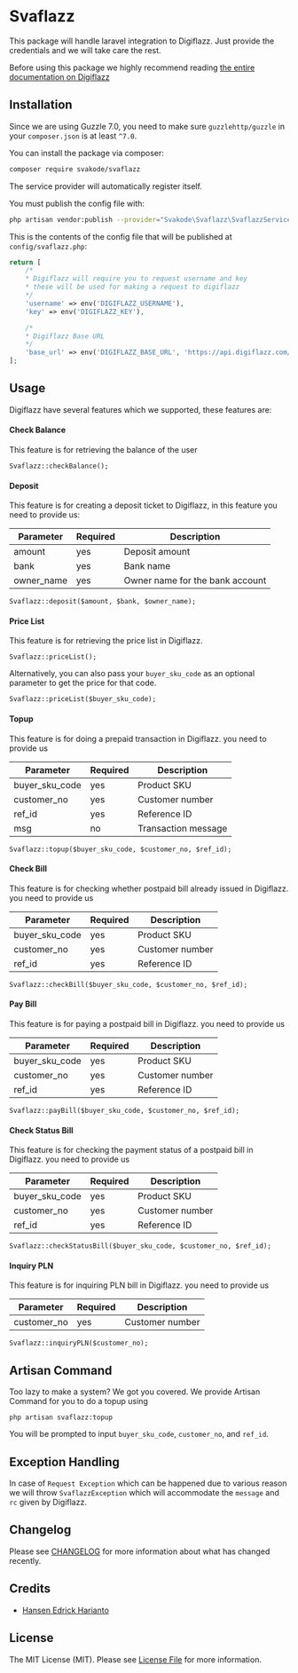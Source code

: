 # Svaflazz 

This package will handle laravel integration to Digiflazz. Just provide the credentials and we will take care the rest.

Before using this package we highly recommend reading [the entire documentation on Digiflazz](https://developer.digiflazz.com/api/)

## Installation

Since we are using Guzzle 7.0, you need to make sure `guzzlehttp/guzzle` in your `composer.json` is at least `^7.0`.

You can install the package via composer:

```bash
composer require svakode/svaflazz
```

The service provider will automatically register itself.

You must publish the config file with:
```bash
php artisan vendor:publish --provider="Svakode\Svaflazz\SvaflazzServiceProvider"
```

This is the contents of the config file that will be published at `config/svaflazz.php`:

```php
return [
    /*
    * Digiflazz will require you to request username and key
    * these will be used for making a request to digiflazz
    */
    'username' => env('DIGIFLAZZ_USERNAME'),
    'key' => env('DIGIFLAZZ_KEY'),

    /*
    * Digiflazz Base URL
    */
    'base_url' => env('DIGIFLAZZ_BASE_URL', 'https://api.digiflazz.com/v1'),
];
```

## Usage

Digiflazz have several features which we supported, these features are:

#### Check Balance

This feature is for retrieving the balance of the user

```
Svaflazz::checkBalance();
```

#### Deposit

This feature is for creating a deposit ticket to Digiflazz, in this feature you need to provide us:

| Parameter   | Required    | Description |
| ----------- | ----------- | ----------- |
| amount      | yes         | Deposit amount|
| bank        | yes         | Bank name|
| owner_name  | yes         | Owner name for the bank account |

```
Svaflazz::deposit($amount, $bank, $owner_name);
```

#### Price List

This feature is for retrieving the price list in Digiflazz.

```
Svaflazz::priceList();
```

Alternatively, you can also pass your `buyer_sku_code` as an optional parameter to get the price for that code.
```
Svaflazz::priceList($buyer_sku_code);
```

#### Topup

This feature is for doing a prepaid transaction in Digiflazz. you need to provide us

| Parameter     | Required    | Description |
| ------------  | ----------- | ----------- |
| buyer_sku_code| yes         | Product SKU|
| customer_no   | yes         | Customer number |
| ref_id        | yes         | Reference ID |
| msg           | no          | Transaction message |

```
Svaflazz::topup($buyer_sku_code, $customer_no, $ref_id);
```

#### Check Bill

This feature is for checking whether postpaid bill already issued in Digiflazz. you need to provide us

| Parameter     | Required    | Description |
| ------------  | ----------- | ----------- |
| buyer_sku_code| yes         | Product SKU|
| customer_no   | yes         | Customer number |
| ref_id        | yes         | Reference ID |

```
Svaflazz::checkBill($buyer_sku_code, $customer_no, $ref_id);
```

#### Pay Bill

This feature is for paying a postpaid bill in Digiflazz. you need to provide us

| Parameter     | Required    | Description |
| ------------  | ----------- | ----------- |
| buyer_sku_code| yes         | Product SKU|
| customer_no   | yes         | Customer number |
| ref_id        | yes         | Reference ID |

```
Svaflazz::payBill($buyer_sku_code, $customer_no, $ref_id);
```

#### Check Status Bill

This feature is for checking the payment status of a postpaid bill in Digiflazz. you need to provide us

| Parameter     | Required    | Description |
| ------------  | ----------- | ----------- |
| buyer_sku_code| yes         | Product SKU|
| customer_no   | yes         | Customer number |
| ref_id        | yes         | Reference ID |

```
Svaflazz::checkStatusBill($buyer_sku_code, $customer_no, $ref_id);
```

#### Inquiry PLN

This feature is for inquiring PLN bill in Digiflazz. you need to provide us

| Parameter     | Required    | Description |
| ------------  | ----------- | ----------- |
| customer_no   | yes         | Customer number |

```
Svaflazz::inquiryPLN($customer_no);
```

## Artisan Command
Too lazy to make a system? We got you covered. We provide Artisan Command for you to do a topup using 
```
php artisan svaflazz:topup
```
You will be prompted to input `buyer_sku_code`, `customer_no`, and `ref_id`.

## Exception Handling
In case of `Request Exception` which can be happened due to various reason we will throw `SvaflazzException` which will 
accommodate the `message` and `rc` given by Digiflazz. 

## Changelog

Please see [CHANGELOG](CHANGELOG.md) for more information about what has changed recently.

## Credits

- [Hansen Edrick Harianto](https://github.com/Fillirio)

## License

The MIT License (MIT). Please see [License File](LICENSE.md) for more information.
